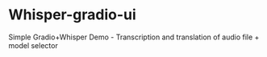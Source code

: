 # Whisper-gradio-ui
Simple Gradio+Whisper Demo - Transcription and translation of audio file + model selector
